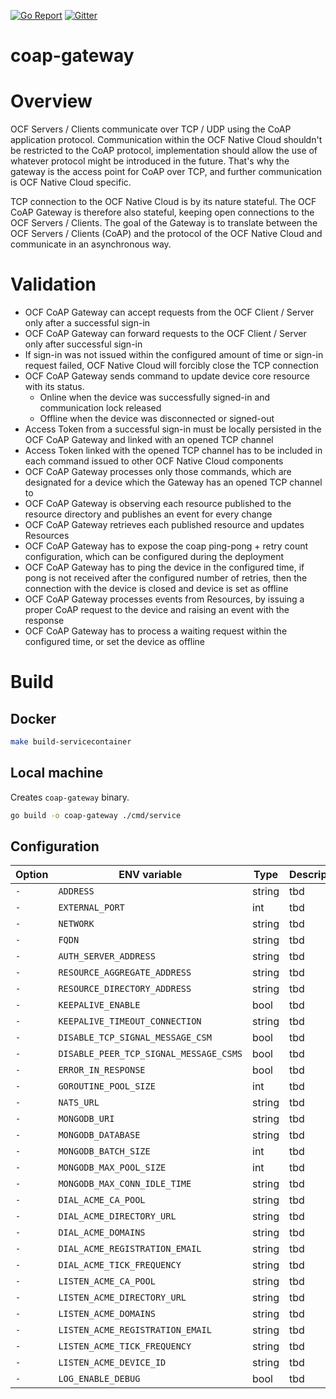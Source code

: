 [![Go Report](https://goreportcard.com/badge/github.com/go-ocf/ocf-cloud/coap-gateway)](https://goreportcard.com/report/github.com/go-ocf/ocf-cloud/coap-gateway)
[![Gitter](https://badges.gitter.im/ocfcloud/Lobby.svg)](https://gitter.im/ocfcloud/Lobby?utm_source=badge&utm_medium=badge&utm_campaign=pr-badge)


# coap-gateway

# Overview

OCF Servers / Clients communicate over TCP / UDP using the CoAP application protocol. Communication within the OCF Native Cloud shouldn't be restricted to the CoAP protocol, implementation should allow the use of whatever protocol might be introduced in the future. That's why the gateway is the access point for CoAP over TCP, and further communication is OCF Native Cloud specific.

TCP connection to the OCF Native Cloud is by its nature stateful. The OCF CoAP Gateway is therefore also stateful, keeping open connections to the OCF Servers / Clients.  The goal of the Gateway is to translate between the OCF Servers / Clients (CoAP) and the protocol of the OCF Native Cloud and communicate in an asynchronous way.

# Validation
- OCF CoAP Gateway can accept requests from the OCF Client / Server only after a successful sign-in 
- OCF CoAP Gateway can forward requests to the OCF Client / Server only after successful sign-in 
- If sign-in was not issued within the configured amount of time or sign-in request failed, OCF Native Cloud will forcibly close the TCP connection
- OCF CoAP Gateway sends command to update device core resource with its status.
  - Online when the device was successfully signed-in and communication lock released
  - Offline when the device was disconnected or signed-out
- Access Token from a successful sign-in must be locally persisted in the OCF CoAP Gateway and linked with an opened TCP channel
- Access Token linked with the opened TCP channel has to be included in each command issued to other OCF Native Cloud components
- OCF CoAP Gateway processes only those commands, which are designated for a device which the Gateway has an opened TCP channel to
- OCF CoAP Gateway is observing each resource published to the resource directory and publishes an event for every change
- OCF CoAP Gateway retrieves each published resource and updates Resources
- OCF CoAP Gateway has to expose the coap ping-pong + retry count configuration, which can be configured during the deployment
- OCF CoAP Gateway has to ping the device in the configured time, if pong is not received after the configured number of retries, then the connection with the device is closed and device is set as offline
- OCF CoAP Gateway processes events from Resources, by issuing a proper CoAP request to the device and raising an event with the response
- OCF CoAP Gateway has to process a waiting request within the configured time, or set the device as offline

# Build

## Docker

```sh
make build-servicecontainer
```
## Local machine
Creates `coap-gateway` binary.
```sh
go build -o coap-gateway ./cmd/service
```

## Configuration
| Option | ENV variable | Type | Description | Default |
| ------ | --------- | ----------- | ------- | ------- |
| `-` | `ADDRESS` | string | tbd | `"0.0.0.0:5684"` |
| `-` | `EXTERNAL_PORT` | int | tbd | `5684` |
| `-` | `NETWORK` | string | tbd | `"tcp"` |
| `-` | `FQDN` | string | tbd | `"coap-gw.ocf.cloud"` |
| `-` | `AUTH_SERVER_ADDRESS` | string | tbd | `"127.0.0.1:9100"` |
| `-` | `RESOURCE_AGGREGATE_ADDRESS` | string | tbd | `"127.0.0.1:9100"` |
| `-` | `RESOURCE_DIRECTORY_ADDRESS` | string | tbd | `"127.0.0.1:9100"` |
| `-` | `KEEPALIVE_ENABLE` | bool | tbd | `true` |
| `-` | `KEEPALIVE_TIMEOUT_CONNECTION` | string | tbd | `"20s"` |
| `-` | `DISABLE_TCP_SIGNAL_MESSAGE_CSM` | bool | tbd | `false` |
| `-` | `DISABLE_PEER_TCP_SIGNAL_MESSAGE_CSMS` | bool | tbd | `true` |
| `-` | `ERROR_IN_RESPONSE` | bool | tbd | `true` |
| `-` | `GOROUTINE_POOL_SIZE` | int | tbd | `16` |
| `-` | `NATS_URL` | string | tbd | `"nats://localhost:4222"` |
| `-` | `MONGODB_URI` | string | tbd | `"mongodb://localhost:27017"` |
| `-` | `MONGODB_DATABASE` | string | tbd | `"eventstore"` |
| `-` | `MONGODB_BATCH_SIZE` | int | tbd | `16` |
| `-` | `MONGODB_MAX_POOL_SIZE` | int | tbd | `16` |
| `-` | `MONGODB_MAX_CONN_IDLE_TIME` | string | tbd | `"240s"` |
| `-` | `DIAL_ACME_CA_POOL` | string | tbd | `""` |
| `-` | `DIAL_ACME_DIRECTORY_URL` | string | tbd | `""` |
| `-` | `DIAL_ACME_DOMAINS` | string | tbd | `""` |
| `-` | `DIAL_ACME_REGISTRATION_EMAIL` | string | tbd | `""` |
| `-` | `DIAL_ACME_TICK_FREQUENCY` | string | tbd | `""` |
| `-` | `LISTEN_ACME_CA_POOL` | string | tbd | `""` |
| `-` | `LISTEN_ACME_DIRECTORY_URL` | string | tbd | `""` |
| `-` | `LISTEN_ACME_DOMAINS` | string | tbd | `""` |
| `-` | `LISTEN_ACME_REGISTRATION_EMAIL` | string | tbd | `""` |
| `-` | `LISTEN_ACME_TICK_FREQUENCY` | string | tbd | `""` |
| `-` | `LISTEN_ACME_DEVICE_ID` | string | tbd | `""` |
| `-` | `LOG_ENABLE_DEBUG` | bool | tbd | `false` |
